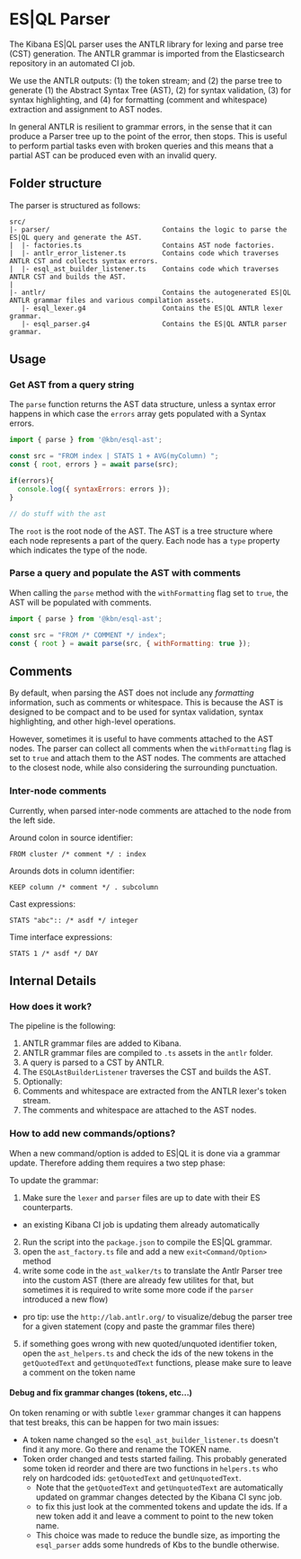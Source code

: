 # ES|QL Parser

The Kibana ES|QL parser uses the ANTLR library for lexing and parse tree (CST)
generation. The ANTLR grammar is imported from the Elasticsearch repository in
an automated CI job.

We use the ANTLR outputs: (1) the token stream; and (2) the parse tree to
generate (1) the Abstract Syntax Tree (AST), (2) for syntax validation, (3) for
syntax highlighting, and (4) for formatting (comment and whitespace) extraction
and assignment to AST nodes.

In general ANTLR is resilient to grammar errors, in the sense that it can
produce a Parser tree up to the point of the error, then stops. This is useful
to perform partial tasks even with broken queries and this means that a partial
AST can be produced even with an invalid query.


## Folder structure

The parser is structured as follows:

```
src/
|- parser/                            Contains the logic to parse the ES|QL query and generate the AST.
|  |- factories.ts                    Contains AST node factories.
|  |- antlr_error_listener.ts         Contains code which traverses ANTLR CST and collects syntax errors.
|  |- esql_ast_builder_listener.ts    Contains code which traverses ANTLR CST and builds the AST.
|
|- antlr/                             Contains the autogenerated ES|QL ANTLR grammar files and various compilation assets.
   |- esql_lexer.g4                   Contains the ES|QL ANTLR lexer grammar.
   |- esql_parser.g4                  Contains the ES|QL ANTLR parser grammar.
```


## Usage

### Get AST from a query string

The `parse` function returns the AST data structure, unless a syntax error
happens in which case the `errors` array gets populated with a Syntax errors.

```js
import { parse } from '@kbn/esql-ast';

const src = "FROM index | STATS 1 + AVG(myColumn) ";
const { root, errors } = await parse(src);

if(errors){
  console.log({ syntaxErrors: errors });
}

// do stuff with the ast
```

The `root` is the root node of the AST. The AST is a tree structure where each
node represents a part of the query. Each node has a `type` property which
indicates the type of the node.


### Parse a query and populate the AST with comments

When calling the `parse` method with the `withFormatting` flag set to `true`,
the AST will be populated with comments.

```js
import { parse } from '@kbn/esql-ast';

const src = "FROM /* COMMENT */ index";
const { root } = await parse(src, { withFormatting: true });
```


## Comments

By default, when parsing the AST does not include any *formatting* information,
such as comments or whitespace. This is because the AST is designed to be
compact and to be used for syntax validation, syntax highlighting, and other
high-level operations.

However, sometimes it is useful to have comments attached to the AST nodes. The
parser can collect all comments when the `withFormatting` flag is set to `true`
and attach them to the AST nodes. The comments are attached to the closest node,
while also considering the surrounding punctuation.

### Inter-node comments

Currently, when parsed inter-node comments are attached to the node from the
left side.

Around colon in source identifier:

```eslq
FROM cluster /* comment */ : index
```

Arounds dots in column identifier:

```eslq
KEEP column /* comment */ . subcolumn
```

Cast expressions:

```eslq
STATS "abc":: /* asdf */ integer
```

Time interface expressions:

```eslq
STATS 1 /* asdf */ DAY
```


## Internal Details


### How does it work?

The pipeline is the following:

1. ANTLR grammar files are added to Kibana.
2. ANTLR grammar files are compiled to `.ts` assets in the `antlr` folder.
3. A query is parsed to a CST by ANTLR.
4. The `ESQLAstBuilderListener` traverses the CST and builds the AST.
5. Optionally:
  1. Comments and whitespace are extracted from the ANTLR lexer's token stream.
  2. The comments and whitespace are attached to the AST nodes.


### How to add new commands/options?

When a new command/option is added to ES|QL it is done via a grammar update.
Therefore adding them requires a two step phase:

To update the grammar:

1. Make sure the `lexer` and `parser` files are up to date with their ES
   counterparts.
  * an existing Kibana CI job is updating them already automatically
2. Run the script into the `package.json` to compile the ES|QL grammar.
3. open the `ast_factory.ts` file and add a new `exit<Command/Option>` method
4. write some code in the `ast_walker/ts` to translate the Antlr Parser tree
   into the custom AST (there are already few utilites for that, but sometimes
   it is required to write some more code if the `parser` introduced a new flow)
  * pro tip: use the `http://lab.antlr.org/` to visualize/debug the parser tree
    for a given statement (copy and paste the grammar files there)
5. if something goes wrong with new quoted/unquoted identifier token, open
   the `ast_helpers.ts` and check the ids of the new tokens in the `getQuotedText`
   and `getUnquotedText` functions, please make sure to leave a comment on the
   token name


#### Debug and fix grammar changes (tokens, etc...)

On token renaming or with subtle `lexer` grammar changes it can happens that
test breaks, this can be happen for two main issues:

* A token name changed so the `esql_ast_builder_listener.ts` doesn't find it any
  more. Go there and rename the TOKEN name.
* Token order changed and tests started failing. This probably generated some
  token id reorder and there are two functions in `helpers.ts` who rely on
  hardcoded ids: `getQuotedText` and `getUnquotedText`.
  * Note that the `getQuotedText` and `getUnquotedText` are automatically
    updated on grammar changes detected by the Kibana CI sync job.
  * to fix this just look at the commented tokens and update the ids. If a new
    token add it and leave a comment to point to the new token name.
  * This choice was made to reduce the bundle size, as importing the
    `esql_parser` adds some hundreds of Kbs to the bundle otherwise.
